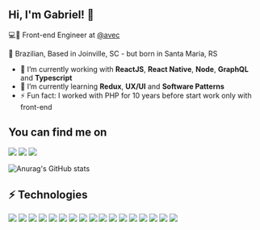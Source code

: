 ## Hi, I'm Gabriel! 👋

💻📱 Front-end Engineer at <a href="https://github.com/avec">@avec</a>

🏡 Brazilian, Based in Joinville, SC - but born in Santa Maria, RS

- 🔭 I’m currently working with **ReactJS**, **React Native**, **Node**, **GraphQL** and **Typescript**
- 🌱 I’m currently learning **Redux**, **UX/UI** and **Software Patterns**
- ⚡ Fun fact: I worked with PHP for 10 years before start work only with front-end

## You can find me on
<a href='https://www.linkedin.com/in/gabriel-dal-carobo/'><img src="https://img.shields.io/badge/-LinkedIn-0A66C2?logo=linkedin&logoColor=white" /></a> <a href='https://www.instagram.com/dalcarobo/'><img src="https://img.shields.io/badge/-Instagram-E4405F?logo=instagram&logoColor=white" /></a> <a href='mailto:gabrieldalcarobo@gmail.com'><img src="https://img.shields.io/badge/-gabrieldalcarobo@gmail.com-EA4335?logo=gmail&logoColor=white" /></a>

![Anurag's GitHub stats](https://github-readme-stats.vercel.app/api?username=dalcarobo&theme=dracula&show_icons=true&count_private=true&hide=contribs,issues)

## :zap: Technologies
<img src="https://img.shields.io/badge/-React-61DAFB?logo=react&logoColor=black" /> <img src="https://img.shields.io/badge/-React%20Native-04A5CF?logo=react&logoColor=white" /> <img src="https://img.shields.io/badge/-JavaScript-F7DF1E?logo=javascript&logoColor=black" /> <img src="https://img.shields.io/badge/-Next.js-000000?logo=next.js&logoColor=white" /> <img src="https://img.shields.io/badge/-NodeJS-339933?logo=node.js&logoColor=white" /> <img src="https://img.shields.io/badge/-HTML5-E34F26?logo=html5&logoColor=white" /> <img src="https://img.shields.io/badge/-CSS3-1572B6?logo=css3&logoColor=white" /> <img src="https://img.shields.io/badge/-TypeScript-3178C6?logo=typescript&logoColor=white" /> <img src="https://img.shields.io/badge/-GraphQL-E10098?logo=graphql&logoColor=white" /> <img src="https://img.shields.io/badge/-Apollo GraphQL-311C87?logo=apollo%20graphql&logoColor=white" /> <img src="https://img.shields.io/badge/-MySQL-4479A1?logo=mysql&logoColor=white" /> <img src="https://img.shields.io/badge/-PostgreSQL-336791?logo=postgresql&logoColor=white" /> <img src="https://img.shields.io/badge/-PHP-777BB4?logo=php&logoColor=white" /> <img src="https://img.shields.io/badge/-VS Code-007ACC?logo=visual%20studio%20code&logoColor=white" /> <img src="https://img.shields.io/badge/-Git-F05032?logo=git&logoColor=white" /> <img src="https://img.shields.io/badge/-GitHub-181717?logo=github&logoColor=white" /> <img src="https://img.shields.io/badge/-CodeIgniter-EF4223?logo=codeigniter&logoColor=white" />
